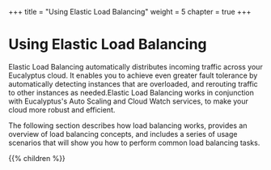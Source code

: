 +++
title = "Using Elastic Load Balancing"
weight = 5
chapter = true
+++


# Using Elastic Load Balancing
Elastic Load Balancing automatically distributes incoming traffic across your Eucalyptus cloud. It enables you to achieve even greater fault tolerance by automatically detecting instances that are overloaded, and rerouting traffic to other instances as needed.Elastic Load Balancing works in conjunction with Eucalyptus's Auto Scaling and Cloud Watch services, to make your cloud more robust and efficient. 

The following section describes how load balancing works, provides an overview of load balancing concepts, and includes a series of usage scenarios that will show you how to perform common load balancing tasks. 



{{% children %}}
